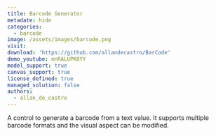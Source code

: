 ```yaml
---
title: Barcode Generator
metadate: hide
categories:
  - barcode
image: /assets/images/barcode.png
visit: 
download: 'https://github.com/allandecastro/BarCode'
demo_youtube: mnRALUPK8YY
model_support: true
canvas_support: true
license_defined: true
managed_solution: false
authors:
  - allan_de_castro
---
```


A control to generate a barcode from a text value. It supports multiple barcode formats and the visual aspect can be modified.
